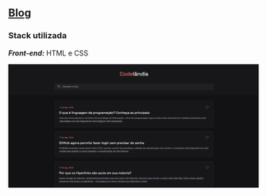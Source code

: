 ## [Blog](./blog/)
### Stack utilizada
***Front-end:*** HTML e CSS

<a href="https://maahbatistaa.github.io/codelab/blog/">
  <img src="../assets/blog" />
</a>
